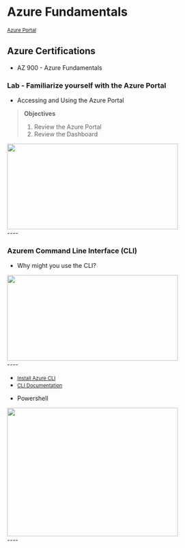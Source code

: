 # Azure Fundamentals
<small>[Azure Portal](https://portal.azure.com/#home)</small>

## Azure Certifications
- AZ 900 - Azure Fundamentals

### Lab - Familiarize yourself with the Azure Portal 
- Accessing and Using the Azure Portal
> __Objectives__
> 1. Review the Azure Portal
> 2. Review the Dashboard
<div>
<img src="https://user-images.githubusercontent.com/8760590/102720099-771c8580-42af-11eb-873c-0a3f1fed0826.png" width="400" height="200"/>
</div>
----

### Azurem Command Line Interface (CLI)
- Why might you use the CLI? 
<div>
<img src="https://user-images.githubusercontent.com/8760590/102720378-29088180-42b1-11eb-8b79-7a6c52d7b419.png" width="400" height="200"/>
</div>
----

+ <small>[Install Azure CLI](https://docs.microsoft.com/en-us/cli/azure/install-azure-cli?view=azure-cli-latest)</small>
+ <small>[CLI Documentation](https://docs.microsoft.com/en-us/cli/azure/)</small>

- Powershell
<div>
<img src="https://user-images.githubusercontent.com/8760590/102721202-9ec31c00-42b6-11eb-9faf-9d6f2760c07e.png" width="400" height="300"/>
</div>
----

